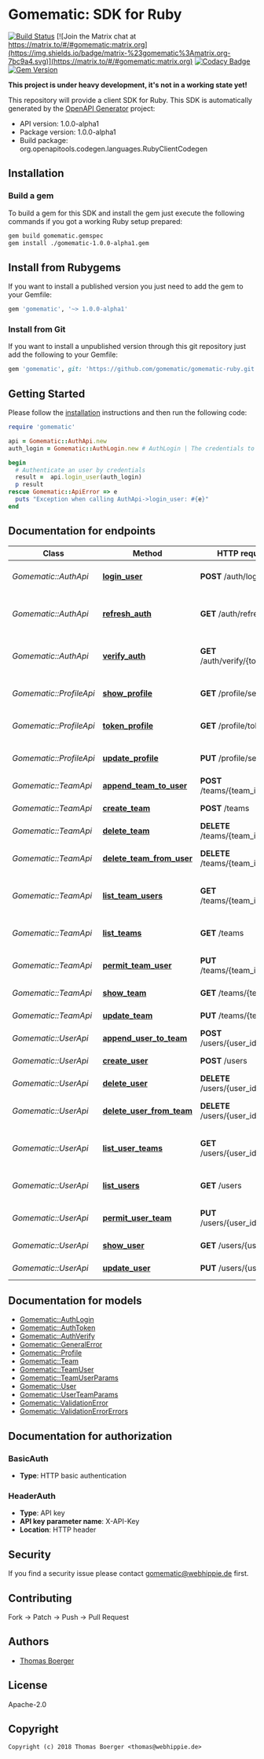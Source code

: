 # Gomematic: SDK for Ruby

[![Build Status](https://cloud.drone.io/api/badges/gomematic/gomematic-ruby/status.svg)](https://cloud.drone.io/gomematic/gomematic-ruby)
[![Join the Matrix chat at https://matrix.to/#/#gomematic:matrix.org](https://img.shields.io/badge/matrix-%23gomematic%3Amatrix.org-7bc9a4.svg)](https://matrix.to/#/#gomematic:matrix.org)
[![Codacy Badge](https://api.codacy.com/project/badge/Grade/09ea59d774a94a4ab35ecfc14aed5720)](https://www.codacy.com/app/gomematic/gomematic-ruby?utm_source=github.com&amp;utm_medium=referral&amp;utm_content=gomematic/gomematic-ruby&amp;utm_campaign=Badge_Grade)
[![Gem Version](https://badge.fury.io/rb/gomematic.svg)](https://badge.fury.io/rb/gomematic)

**This project is under heavy development, it's not in a working state yet!**

This repository will provide a client SDK for Ruby. This SDK is automatically generated by the [OpenAPI Generator](https://openapi-generator.tech) project:

- API version: 1.0.0-alpha1
- Package version: 1.0.0-alpha1
- Build package: org.openapitools.codegen.languages.RubyClientCodegen


## Installation


### Build a gem

To build a gem for this SDK and install the gem just execute the following commands if you got a working Ruby setup prepared:

```bash
gem build gomematic.gemspec
gem install ./gomematic-1.0.0-alpha1.gem
```


## Install from Rubygems

If you want to install a published version you just need to add the gem to your Gemfile:

```ruby
gem 'gomematic', '~> 1.0.0-alpha1'
```


### Install from Git

If you want to install a unpublished version through this git repository just add the following to your Gemfile:

```ruby
gem 'gomematic', git: 'https://github.com/gomematic/gomematic-ruby.git'
```


## Getting Started

Please follow the [installation](#installation) instructions and then run the following code:

```ruby
require 'gomematic'

api = Gomematic::AuthApi.new
auth_login = Gomematic::AuthLogin.new # AuthLogin | The credentials to authenticate

begin
  # Authenticate an user by credentials
  result =  api.login_user(auth_login)
  p result
rescue Gomematic::ApiError => e
  puts "Exception when calling AuthApi->login_user: #{e}"
end

```


## Documentation for endpoints

Class | Method | HTTP request | Description
------------ | ------------- | ------------- | -------------
*Gomematic::AuthApi* | [**login_user**](docs/AuthApi.md#login_user) | **POST** /auth/login | Authenticate an user by credentials
*Gomematic::AuthApi* | [**refresh_auth**](docs/AuthApi.md#refresh_auth) | **GET** /auth/refresh | Refresh an auth token before it expires
*Gomematic::AuthApi* | [**verify_auth**](docs/AuthApi.md#verify_auth) | **GET** /auth/verify/{token} | Verify validity for an authentication token
*Gomematic::ProfileApi* | [**show_profile**](docs/ProfileApi.md#show_profile) | **GET** /profile/self | Retrieve an unlimited auth token
*Gomematic::ProfileApi* | [**token_profile**](docs/ProfileApi.md#token_profile) | **GET** /profile/token | Retrieve an unlimited auth token
*Gomematic::ProfileApi* | [**update_profile**](docs/ProfileApi.md#update_profile) | **PUT** /profile/self | Retrieve an unlimited auth token
*Gomematic::TeamApi* | [**append_team_to_user**](docs/TeamApi.md#append_team_to_user) | **POST** /teams/{team_id}/users | Assign a user to team
*Gomematic::TeamApi* | [**create_team**](docs/TeamApi.md#create_team) | **POST** /teams | Create a new team
*Gomematic::TeamApi* | [**delete_team**](docs/TeamApi.md#delete_team) | **DELETE** /teams/{team_id} | Delete a specific team
*Gomematic::TeamApi* | [**delete_team_from_user**](docs/TeamApi.md#delete_team_from_user) | **DELETE** /teams/{team_id}/users | Remove a user from team
*Gomematic::TeamApi* | [**list_team_users**](docs/TeamApi.md#list_team_users) | **GET** /teams/{team_id}/users | Fetch all users assigned to team
*Gomematic::TeamApi* | [**list_teams**](docs/TeamApi.md#list_teams) | **GET** /teams | Fetch all available teams
*Gomematic::TeamApi* | [**permit_team_user**](docs/TeamApi.md#permit_team_user) | **PUT** /teams/{team_id}/users | Update user perms for team
*Gomematic::TeamApi* | [**show_team**](docs/TeamApi.md#show_team) | **GET** /teams/{team_id} | Fetch a specific team
*Gomematic::TeamApi* | [**update_team**](docs/TeamApi.md#update_team) | **PUT** /teams/{team_id} | Update a specific team
*Gomematic::UserApi* | [**append_user_to_team**](docs/UserApi.md#append_user_to_team) | **POST** /users/{user_id}/teams | Assign a team to user
*Gomematic::UserApi* | [**create_user**](docs/UserApi.md#create_user) | **POST** /users | Create a new user
*Gomematic::UserApi* | [**delete_user**](docs/UserApi.md#delete_user) | **DELETE** /users/{user_id} | Delete a specific user
*Gomematic::UserApi* | [**delete_user_from_team**](docs/UserApi.md#delete_user_from_team) | **DELETE** /users/{user_id}/teams | Remove a team from user
*Gomematic::UserApi* | [**list_user_teams**](docs/UserApi.md#list_user_teams) | **GET** /users/{user_id}/teams | Fetch all teams assigned to user
*Gomematic::UserApi* | [**list_users**](docs/UserApi.md#list_users) | **GET** /users | Fetch all available users
*Gomematic::UserApi* | [**permit_user_team**](docs/UserApi.md#permit_user_team) | **PUT** /users/{user_id}/teams | Update team perms for user
*Gomematic::UserApi* | [**show_user**](docs/UserApi.md#show_user) | **GET** /users/{user_id} | Fetch a specific user
*Gomematic::UserApi* | [**update_user**](docs/UserApi.md#update_user) | **PUT** /users/{user_id} | Update a specific user


## Documentation for models

 - [Gomematic::AuthLogin](docs/AuthLogin.md)
 - [Gomematic::AuthToken](docs/AuthToken.md)
 - [Gomematic::AuthVerify](docs/AuthVerify.md)
 - [Gomematic::GeneralError](docs/GeneralError.md)
 - [Gomematic::Profile](docs/Profile.md)
 - [Gomematic::Team](docs/Team.md)
 - [Gomematic::TeamUser](docs/TeamUser.md)
 - [Gomematic::TeamUserParams](docs/TeamUserParams.md)
 - [Gomematic::User](docs/User.md)
 - [Gomematic::UserTeamParams](docs/UserTeamParams.md)
 - [Gomematic::ValidationError](docs/ValidationError.md)
 - [Gomematic::ValidationErrorErrors](docs/ValidationErrorErrors.md)


## Documentation for authorization


### BasicAuth

- **Type**: HTTP basic authentication

### HeaderAuth


- **Type**: API key
- **API key parameter name**: X-API-Key
- **Location**: HTTP header


## Security

If you find a security issue please contact gomematic@webhippie.de first.


## Contributing

Fork -> Patch -> Push -> Pull Request


## Authors

* [Thomas Boerger](https://github.com/tboerger)


## License

Apache-2.0


## Copyright

```
Copyright (c) 2018 Thomas Boerger <thomas@webhippie.de>
```
